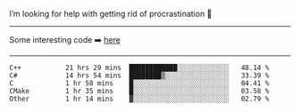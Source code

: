 I’m looking for help with getting rid of procrastination 🤔

-----

Some interesting code :arrow_right: [here](https://github.com/zhen8838/playground)

-----

<!--START_SECTION:waka-->

```text
C++           21 hrs 29 mins  ████████████░░░░░░░░░░░░░   48.14 %
C#            14 hrs 54 mins  ████████▒░░░░░░░░░░░░░░░░   33.39 %
C             1 hr 58 mins    █░░░░░░░░░░░░░░░░░░░░░░░░   04.41 %
CMake         1 hr 35 mins    █░░░░░░░░░░░░░░░░░░░░░░░░   03.58 %
Other         1 hr 14 mins    ▓░░░░░░░░░░░░░░░░░░░░░░░░   02.79 %
```

<!--END_SECTION:waka-->

<!--
**zhen8838/zhen8838** is a ✨ _special_ ✨ repository because its `README.md` (this file) appears on your GitHub profile.

Here are some ideas to get you started:

- 🔭 I’m currently working on ...
- 🌱 I’m currently learning ...
- 👯 I’m looking to collaborate on ...
 ...
- 💬 Ask me about ...
- 📫 How to reach me: ...
- 😄 Pronouns: ...
- ⚡ Fun fact: ...
-->
